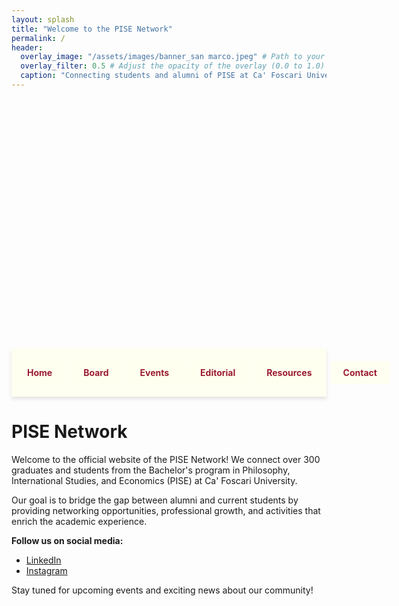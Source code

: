 ```yaml
---
layout: splash
title: "Welcome to the PISE Network"
permalink: /
header:
  overlay_image: "/assets/images/banner_san marco.jpeg" # Path to your banner image
  overlay_filter: 0.5 # Adjust the opacity of the overlay (0.0 to 1.0)
  caption: "Connecting students and alumni of PISE at Ca' Foscari University"
---
```


<div class="banner-spacer"></div>

<nav class="custom-nav">
  <ul>
    <li><a href="/">Home</a></li>
    <li><a href="/board/">Board</a></li>
    <li><a href="/events/">Events</a></li>
    <li><a href="/editorial/">Editorial</a></li>
    <li><a href="/resources/">Resources</a></li>
    <li><a href="/contact/">Contact</a></li>
  </ul>
</nav>

<style>
  .banner-spacer {
    height: 400px; /* Adjust based on the height of your banner image */
  }
  .custom-nav {
    display: flex;               /* Use Flexbox to manage spacing */
    justify-content: space-evenly; /* Space links evenly across the bar */
    align-items: center;
    width: 100%;                 /* Make the navigation bar take full width */
    position: sticky;            /* Stick to the top of the viewport when scrolling */
    top: 0;
    background-color: rgba(255, 255, 240, 0.9); /* Light-white/beige background */
    padding: 15px 0;
    box-shadow: 0px 4px 6px rgba(0, 0, 0, 0.1);
    z-index: 10;                 /* Keep on top of other content */
  }
  .custom-nav ul {
    display: flex;               /* Flexbox to manage buttons alignment */
    width: 100%;
    list-style: none;            /* Remove bullet points */
    margin: 0;
    padding: 0;
  }
  .custom-nav li {
    flex: 1;                     /* Make each list item take up equal space */
    text-align: center;          /* Center the content of each list item */
  }
  .custom-nav a {
    display: block;              /* Allow padding on links to work like a button */
    color: #9b1c31;              /* Ca' Foscari red color */
    background-color: rgba(255, 255, 240, 0.9); /* Light-white/beige button background */
    text-decoration: none;       /* Remove underline from links */
    padding: 10px 20px;          /* Space inside each button */
    margin: 5px;                 /* Spacing between buttons */
    border-radius: 5px;          /* Rounded corners for button effect */
    font-weight: bold;           /* Bold text */
    transition: background-color 0.3s, transform 0.2s; /* Smooth transition for hover effects */
  }
  .custom-nav a:hover {
    background-color: #e3c8c1;   /* Slightly darker beige on hover */
    transform: scale(1.05);      /* Slightly increase size on hover for emphasis */
  }
</style>

# PISE Network

Welcome to the official website of the PISE Network! We connect over 300 graduates and students from the Bachelor's program in Philosophy, International Studies, and Economics (PISE) at Ca' Foscari University.

Our goal is to bridge the gap between alumni and current students by providing networking opportunities, professional growth, and activities that enrich the academic experience.

**Follow us on social media:**
- [LinkedIn](https://www.linkedin.com/groups/9804209/)
- [Instagram](https://instagram.com/pise_network_and_alumni/)

Stay tuned for upcoming events and exciting news about our community!

